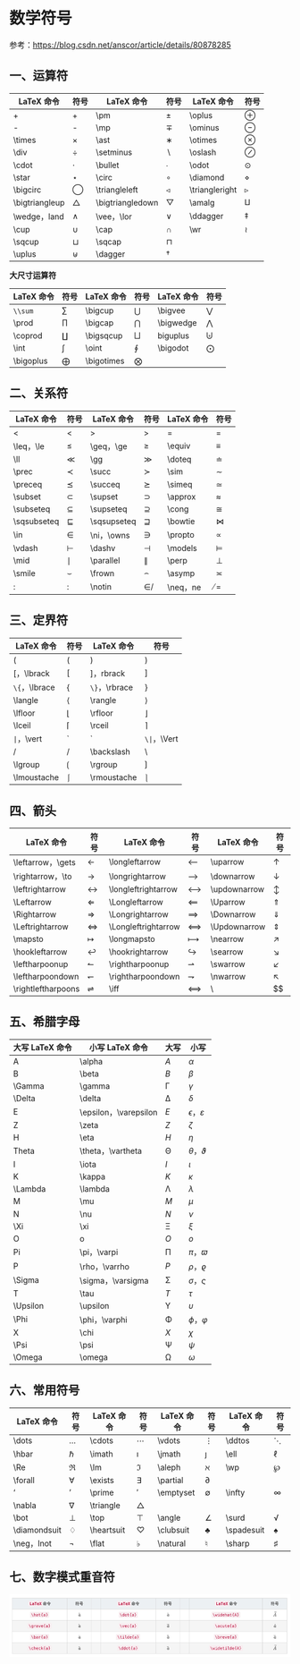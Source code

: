 # 数学符号

参考：https://blog.csdn.net/anscor/article/details/80878285

## 一、运算符

| LaTeX 命令     | 符号 | LaTeX 命令       | 符号 | LaTeX 命令     | 符号 |
| -------------- | ---- | ---------------- | ---- | -------------- | ---- |
| +              | +    | \pm              | ±    | \oplus         | ⊕    |
| -              | -    | \mp              | ∓    | \ominus        | ⊖    |
| \times         | ×    | \ast             | ∗    | \otimes        | ⊗    |
| \div           | ÷    | \setminus        | ∖    | \oslash        | ⊘    |
| \cdot          | ⋅    | \bullet          | ∙    | \odot          | ⊙    |
| \star          | ⋆    | \circ            | ∘    | \diamond       | ⋄    |
| \bigcirc       | ◯    | \triangleleft    | ◃    | \triangleright | ▹    |
| \bigtriangleup | △    | \bigtriangledown | ▽    | \amalg         | ⨿    |
| \wedge，land   | ∧    | \vee，\lor       | ∨    | \ddagger       | ‡    |
| \cup           | ∪    | \cap             | ∩    | \wr            | ≀    |
| \sqcup         | ⊔    | \sqcap           | ⊓    |                |      |
| \uplus         | ⊎    | \dagger          | †    |                |      |

**大尺寸运算符**

| LaTeX 命令 | 符号 | LaTeX 命令 | 符号 | LaTeX 命令 | 符号 |
| ---------- | ---- | ---------- | ---- | ---------- | ---- |
| `\\sum`    | ∑    | \bigcup    | ⋃    | \bigvee    | ⋁    |
| \prod      | ∏    | \bigcap    | ⋂    | \bigwedge  | ⋀    |
| \coprod    | ∐    | \bigsqcup  | ⨆    | biguplus   | ⨄    |
| \int       | ∫    | \oint      | ∮    | \bigodot   | ⨀    |
| \bigoplus  | ⨁    | \bigotimes | ⨂    |            |      |

## 二、关系符

| LaTeX 命令  | 符号 | LaTeX 命令  | 符号 | LaTeX 命令 | 符号 |
| ----------- | ---- | ----------- | ---- | ---------- | ---- |
| <           | <    | >           | >    | =          | =    |
| \leq，\le   | ≤    | \geq，\ge   | ≥    | \equiv     | ≡    |
| \ll         | ≪    | \gg         | ≫    | \doteq     | ≐    |
| \prec       | ≺    | \succ       | ≻    | \sim       | ∼    |
| \preceq     | ⪯    | \succeq     | ⪰    | \simeq     | ≃    |
| \subset     | ⊂    | \supset     | ⊃    | \approx    | ≈    |
| \subseteq   | ⊆    | \supseteq   | ⊇    | \cong      | ≅    |
| \sqsubseteq | ⊑    | \sqsupseteq | ⊒    | \bowtie    | ⋈    |
| \in         | ∈    | \ni，\owns  | ∋    | \propto    | ∝    |
| \vdash      | ⊢    | \dashv      | ⊣    | \models    | ⊨    |
| \mid        | ∣    | \parallel   | ∥    | \perp      | ⊥    |
| \smile      | ⌣    | \frown      | ⌢    | \asymp     | ≍    |
| :           | :    | \notin      | ∈/   | \neq，ne   | ̸=    |

## 三、定界符

| LaTeX 命令    | 符号 | LaTeX 命令    | 符号 |
| ------------- | ---- | ------------- | ---- |
| (             | (    | )             | )    |
| [，\lbrack    | [    | ]，rbrack     | ]    |
| `\{`，\lbrace | {    | `\}`，\rbrace | }    |
| \langle       | ⟨    | \rangle       | ⟩    |
| \lfloor       | ⌊    | \rfloor       | ⌋    |
| \lceil        | ⌈    | \rceil        | ⌉    |
| `\|`，\vert   | `|`  | `\\|`，\Vert      | ∥    |
| / | / | \backslash | \ |
| \lgroup | ⟮ | \rgroup | ⟯ |
| \lmoustache | ⎰ | \rmoustache | ⎱ |

## 四、箭头

| LaTeX 命令         | 符号 | LaTeX 命令          | 符号 | LaTeX 命令   | 符号 |
| ------------------ | ---- | ------------------- | ---- | ------------ | ---- |
| \leftarrow，\gets  | ←    | \longleftarrow      | ⟵    | \uparrow     | ↑    |
| \rightarrow，\to   | →    | \longrightarrow     | ⟶    | \downarrow   | ↓    |
| \leftrightarrow    | ↔    | \longleftrightarrow | ⟷    | \updownarrow | ↕    |
| \Leftarrow         | ⇐    | \Longleftarrow      | ⟸    | \Uparrow     | ⇑    |
| \Rightarrow        | ⇒    | \Longrightarrow     | ⟹    | \Downarrow   | ⇓    |
| \Leftrightarrow    | ⇔    | \Longleftrightarrow | ⟺    | \Updownarrow | ⇕    |
| \mapsto            | ↦    | \longmapsto         | ⟼    | \nearrow     | ↗    |
| \hookleftarrow     | ↩    | \hookrightarrow     | ↪    | \searrow     | ↘    |
| \leftharpoonup     | ↼    | \rightharpoonup     | ⇀    | \swarrow     | ↙    |
| \leftharpoondown   | ↽    | \rightharpoondown   | ⇁    | \nwarrow     | ↖    |
| \rightleftharpoons | ⇌    | \iff                | ⟺    | \            | $$   |

## 五、希腊字母

| 大写 LaTeX 命令 | 小写 LaTeX 命令       | 大写 | 小写     |
| --------------- | --------------------- | ---- | -------- |
| A               | \alpha                | *A*  | *α*      |
| B               | \beta                 | *B*  | *β*      |
| \Gamma          | \gamma                | Γ    | *γ*      |
| \Delta          | \delta                | Δ    | *δ*      |
| E               | \epsilon，\varepsilon | *E*  | *ϵ*，*ε* |
| Z               | \zeta                 | *Z*  | *ζ*      |
| H               | \eta                  | *H*  | *η*      |
| Theta           | \theta，\vartheta     | Θ    | *θ*，*ϑ* |
| I               | \iota                 | *I*  | *ι*      |
| K               | \kappa                | *K*  | *κ*      |
| \Lambda         | \lambda               | Λ    | *λ*      |
| M               | \mu                   | *M*  | *μ*      |
| N               | \nu                   | *N*  | *ν*      |
| \Xi             | \xi                   | Ξ    | *ξ*      |
| O               | o                     | *O*  | *o*      |
| Pi              | \pi，\varpi           | Π    | *π*，*ϖ* |
| P               | \rho，\varrho         | *P*  | *ρ*，*ϱ* |
| \Sigma          | \sigma，\varsigma     | Σ    | *σ*，*ς* |
| T               | \tau                  | *T*  | *τ*      |
| \Upsilon        | \upsilon              | Υ    | *υ*      |
| \Phi            | \phi，\varphi         | Φ    | *ϕ*，*φ* |
| X               | \chi                  | *X*  | *χ*      |
| \Psi            | \psi                  | Ψ    | *ψ*      |
| \Omega          | \omega                | Ω    | *ω*      |

## 六、常用符号

| LaTeX 命令   | 符号 | LaTeX 命令 | 符号 | LaTeX 命令 | 符号 | LaTeX 命令 | 符号 |
| ------------ | ---- | ---------- | ---- | ---------- | ---- | ---------- | ---- |
| \dots        | …    | \cdots     | ⋯    | \vdots     | ⋮    | \ddtos     | ⋱    |
| \hbar        | ℏ    | \imath     | ı    | \jmath     | ȷ    | \ell       | ℓ    |
| \Re          | ℜ    | \Im        | ℑ    | \aleph     | ℵ    | \wp        | ℘    |
| \forall      | ∀    | \exists    | ∃    | \partial   | ∂    |            |      |
| ‘            | ’    | \prime     | ′    | \emptyset  | ∅    | \infty     | ∞    |
| \nabla       | ∇    | \triangle  | △    |            |      |            |      |
| \bot         | ⊥    | \top       | ⊤    | \angle     | ∠    | \surd      | √    |
| \diamondsuit | ♢    | \heartsuit | ♡    | \clubsuit  | ♣    | \spadesuit | ♠    |
| \neg，lnot   | ¬    | \flat      | ♭    | \natural   | ♮    | \sharp     | ♯    |

## 七、数字模式重音符

![数字模式重音符](./doc/数字模式重音符.png)